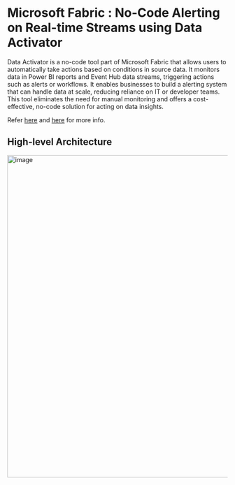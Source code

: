 # Microsoft Fabric : No-Code Alerting on Real-time Streams using Data Activator

Data Activator is a no-code tool part of Microsoft Fabric that allows users to automatically take actions based on  conditions in source data. It monitors data in Power BI reports and Event Hub data streams, triggering actions such as alerts or workflows. It enables businesses to build a alerting system that can handle data at scale, reducing reliance on IT or developer teams. This tool eliminates the need for manual monitoring and offers a cost-effective, no-code solution for acting on data insights.

Refer [here](https://github.com/microsoft/dataActivator/blob/main/ConsolidatedDocs.md) and [here](https://blog.fabric.microsoft.com/en-us/blog/driving-actions-from-your-data-with-data-activator/) for more info.

## High-level Architecture
<img width="738" alt="image" src="https://github.com/mahes-a/2023/assets/120069348/e0784555-a03d-4f1c-ac0f-3f30fb126a38">

